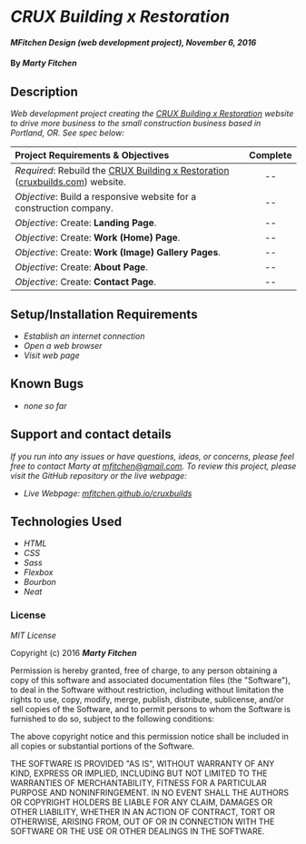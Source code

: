 # _CRUX Building x Restoration_

#### _MFitchen Design (web development project), November 6, 2016_

#### By _**Marty Fitchen**_

## Description

_Web development project creating the <a href="http://www.cruxbuilds.com/">CRUX Building x Restoration</a> website to drive more business to the small construction business based in Portland, OR. See spec below:_

Project Requirements & Objectives  | Complete
:------------- | :-------------: |
*Required*: Rebuild the <a href="http://www.cruxbuilds.com/">CRUX Building x Restoration</a> (<a href="http://www.cruxbuilds.com/">cruxbuilds.com</a>) website. | --
*Objective*: Build a responsive website for a construction company. | --
*Objective*: Create: **Landing Page**. | --
*Objective*: Create: **Work (Home) Page**. | --
*Objective*: Create: **Work (Image) Gallery Pages**. | --
*Objective*: Create: **About Page**. | --
*Objective*: Create: **Contact Page**. | --

## Setup/Installation Requirements

* _Establish an internet connection_
* _Open a web browser_
* _Visit web page_

## Known Bugs

* _none so far_

## Support and contact details

_If you run into any issues or have questions, ideas, or concerns, please feel free to contact Marty at <a href="mailto:mfitchen@gmail.com">mfitchen@gmail.com</a>._
_To review this project, please visit the GitHub repository or the live webpage:_

* _Live Webpage: <a href="https://mfitchen.github.io/cruxbuilds" target="_blank">mfitchen.github.io/cruxbuilds</a>_

## Technologies Used

* _HTML_
* _CSS_
* _Sass_
* _Flexbox_
* _Bourbon_
* _Neat_

### License

*MIT License*

Copyright (c) 2016 **_Marty Fitchen_**

Permission is hereby granted, free of charge, to any person obtaining a copy of this software and associated documentation files (the "Software"), to deal in the Software without restriction, including without limitation the rights to use, copy, modify, merge, publish, distribute, sublicense, and/or sell copies of the Software, and to permit persons to whom the Software is furnished to do so, subject to the following conditions:

The above copyright notice and this permission notice shall be included in all copies or substantial portions of the Software.

THE SOFTWARE IS PROVIDED "AS IS", WITHOUT WARRANTY OF ANY KIND, EXPRESS OR IMPLIED, INCLUDING BUT NOT LIMITED TO THE WARRANTIES OF MERCHANTABILITY, FITNESS FOR A PARTICULAR PURPOSE AND NONINFRINGEMENT. IN NO EVENT SHALL THE AUTHORS OR COPYRIGHT HOLDERS BE LIABLE FOR ANY CLAIM, DAMAGES OR OTHER LIABILITY, WHETHER IN AN ACTION OF CONTRACT, TORT OR OTHERWISE, ARISING FROM, OUT OF OR IN CONNECTION WITH THE SOFTWARE OR THE USE OR OTHER DEALINGS IN THE SOFTWARE.
